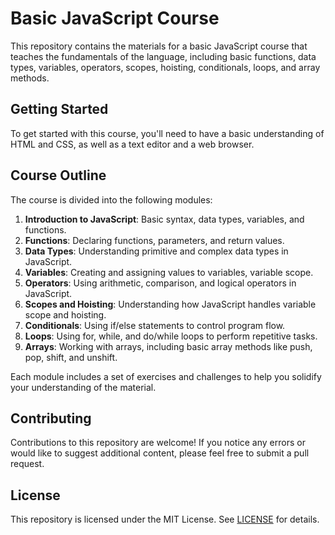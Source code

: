 # Basic JavaScript Course

This repository contains the materials for a basic JavaScript course that teaches the fundamentals of the language, including basic functions, data types, variables, operators, scopes, hoisting, conditionals, loops, and array methods.

## Getting Started

To get started with this course, you'll need to have a basic understanding of HTML and CSS, as well as a text editor and a web browser.

## Course Outline

The course is divided into the following modules:

1. **Introduction to JavaScript**: Basic syntax, data types, variables, and functions.
2. **Functions**: Declaring functions, parameters, and return values.
3. **Data Types**: Understanding primitive and complex data types in JavaScript.
4. **Variables**: Creating and assigning values to variables, variable scope.
5. **Operators**: Using arithmetic, comparison, and logical operators in JavaScript.
6. **Scopes and Hoisting**: Understanding how JavaScript handles variable scope and hoisting.
7. **Conditionals**: Using if/else statements to control program flow.
8. **Loops**: Using for, while, and do/while loops to perform repetitive tasks.
9. **Arrays**: Working with arrays, including basic array methods like push, pop, shift, and unshift.

Each module includes a set of exercises and challenges to help you solidify your understanding of the material.

## Contributing

Contributions to this repository are welcome! If you notice any errors or would like to suggest additional content, please feel free to submit a pull request.

## License

This repository is licensed under the MIT License. See [LICENSE](LICENSE) for details.
